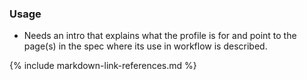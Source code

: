 
### Usage
* Needs an intro that explains what the profile is for and point to the page(s) in the spec where its use in workflow is described.

{% include markdown-link-references.md %}